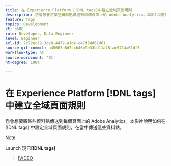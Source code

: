 ```yaml
---
title: 在 Experience Platform [!DNL tags]中建立全域頁面規則
description: 您會想要將某些資料點傳送到每個頁面上的 Adobe Analytics。本影片說明如何在 [!DNL tags] 中設定全域頁面規則，在當中傳送這些資料點。
feature: Tags
topics: Development
kt: 3588
role: Developer, Data Engineer
level: Beginner
exl-id: 7c72ec72-3de8-4472-a1de-c47f54d61d61
source-git-commit: a45667a8d7ccb46b9e33bd11a78fac9714a61df5
workflow-type: ht
source-wordcount: '91'
ht-degree: 100%

---
```


# 在 Experience Platform [!DNL tags] 中建立全域頁面規則

您會想要將某些資料點傳送到每個頁面上的 Adobe Analytics。本影片說明如何在 [!DNL tags] 中設定全域頁面規則，在當中傳送這些資料點。

>[!NOTE]
>
> Launch 現已&#x200B;**[!DNL tags]**

>[!VIDEO](https://video.tv.adobe.com/v/28769/?quality=12&learn=on)
